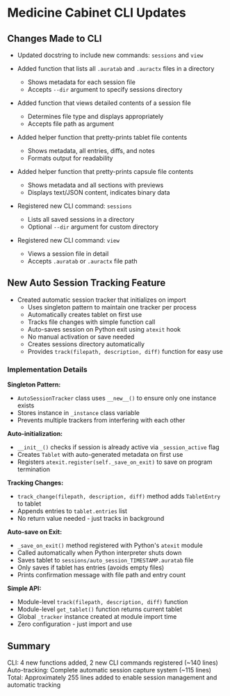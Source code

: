 # Medicine Cabinet CLI Updates

## Changes Made to CLI

- Updated docstring to include new commands: `sessions` and `view`

- Added function that lists all `.auratab` and `.auractx` files in a directory
  - Shows metadata for each session file
  - Accepts `--dir` argument to specify sessions directory

- Added function that views detailed contents of a session file
  - Determines file type and displays appropriately
  - Accepts file path as argument

- Added helper function that pretty-prints tablet file contents
  - Shows metadata, all entries, diffs, and notes
  - Formats output for readability

- Added helper function that pretty-prints capsule file contents
  - Shows metadata and all sections with previews
  - Displays text/JSON content, indicates binary data

- Registered new CLI command: `sessions`
  - Lists all saved sessions in a directory
  - Optional `--dir` argument for custom directory

- Registered new CLI command: `view`
  - Views a session file in detail
  - Accepts `.auratab` or `.auractx` file path

## New Auto Session Tracking Feature

- Created automatic session tracker that initializes on import
  - Uses singleton pattern to maintain one tracker per process
  - Automatically creates tablet on first use
  - Tracks file changes with simple function call
  - Auto-saves session on Python exit using `atexit` hook
  - No manual activation or save needed
  - Creates sessions directory automatically
  - Provides `track(filepath, description, diff)` function for easy use

### Implementation Details

**Singleton Pattern:**
- `AutoSessionTracker` class uses `__new__()` to ensure only one instance exists
- Stores instance in `_instance` class variable
- Prevents multiple trackers from interfering with each other

**Auto-initialization:**
- `__init__()` checks if session is already active via `_session_active` flag
- Creates `Tablet` with auto-generated metadata on first use
- Registers `atexit.register(self._save_on_exit)` to save on program termination

**Tracking Changes:**
- `track_change(filepath, description, diff)` method adds `TabletEntry` to tablet
- Appends entries to `tablet.entries` list
- No return value needed - just tracks in background

**Auto-save on Exit:**
- `_save_on_exit()` method registered with Python's `atexit` module
- Called automatically when Python interpreter shuts down
- Saves tablet to `sessions/auto_session_TIMESTAMP.auratab` file
- Only saves if tablet has entries (avoids empty files)
- Prints confirmation message with file path and entry count

**Simple API:**
- Module-level `track(filepath, description, diff)` function
- Module-level `get_tablet()` function returns current tablet
- Global `_tracker` instance created at module import time
- Zero configuration - just import and use

## Summary

CLI: 4 new functions added, 2 new CLI commands registered (~140 lines)
Auto-tracking: Complete automatic session capture system (~115 lines)
Total: Approximately 255 lines added to enable session management and automatic tracking
